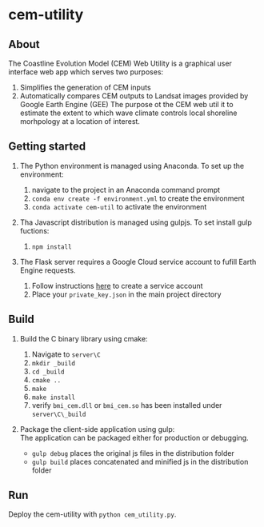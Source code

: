 # cem-utility

## About
The Coastline Evolution Model (CEM) Web Utility is a graphical user interface web app which serves two purposes:
1. Simplifies the generation of CEM inputs
2. Automatically compares CEM outputs to Landsat images provided by Google Earth Engine (GEE)
The purpose ot the CEM web util it to estimate the extent to which wave climate controls local shoreline morhpology at a location of interest.

## Getting started
1. The Python environment is managed using Anaconda. To set up the environment: 
    1. navigate to the project in an Anaconda command prompt
    2. `conda env create -f environment.yml` to create the environment
    3. `conda activate cem-util` to activate the environment

2. Tha Javascript distribution is managed using gulpjs. To set install gulp fuctions:
    1. `npm install`
    
3. The Flask server requires a Google Cloud service account to fufill Earth Engine requests.
    1. Follow instructions [here](https://cloud.google.com/iam/docs/creating-managing-service-account-keys) to create a service account
    2. Place your `private_key.json` in the main project directory

## Build
1. Build the C binary library using cmake:
    1. Navigate to `server\C`
    2. `mkdir _build`
    3. `cd _build`
    3. `cmake ..`
    4. `make`
    5. `make install`
    6. verify `bmi_cem.dll` or `bmi_cem.so` has been installed under `server\C\_build`

2. Package the client-side application using gulp:  
    The application can be packaged either for production or debugging.
    * `gulp debug` places the original js files in the distribution folder
    * `gulp build` places concatenated and minified js in the distribution folder

## Run
Deploy the cem-utility with `python cem_utility.py`.
